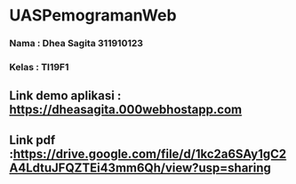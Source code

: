 # UASPemogramanWeb
### Nama : Dhea Sagita 311910123
### Kelas : TI19F1

## Link demo aplikasi : https://dheasagita.000webhostapp.com
## Link pdf :https://drive.google.com/file/d/1kc2a6SAy1gC2A4LdtuJFQZTEi43mm6Qh/view?usp=sharing

